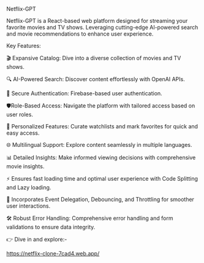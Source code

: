 Netflix-GPT

Netflix-GPT is a React-based web platform designed for streaming your favorite movies and TV shows. Leveraging cutting-edge AI-powered search and movie recommendations to enhance user experience.

Key Features:

🎬 Expansive Catalog: Dive into a diverse collection of movies and TV shows.

🔍 AI-Powered Search: Discover content effortlessly with OpenAI APIs.

🔐 Secure Authentication: Firebase-based user authentication.

🛡Role-Based Access: Navigate the platform with tailored access based on user roles.

📜 Personalized Features: Curate watchlists and mark favorites for quick and easy access.

🌐 Multilingual Support: Explore content seamlessly in multiple languages.

📊 Detailed Insights: Make informed viewing decisions with comprehensive movie insights.

⚡ Ensures fast loading time and optimal user experience with Code Splitting and Lazy loading.

🚀 Incorporates Event Delegation, Debouncing, and Throttling for smoother user interactions.

🛠 Robust Error Handling: Comprehensive error handling and form validations to ensure data integrity.

👉 Dive in and explore:-

https://netflix-clone-7cad4.web.app/
